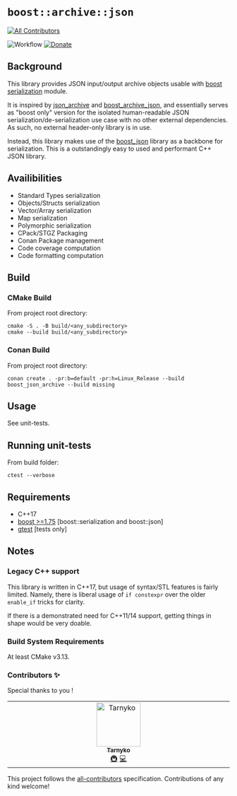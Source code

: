 # `boost::archive::json`
<!-- ALL-CONTRIBUTORS-BADGE:START - Do not remove or modify this section -->
[![All Contributors](https://img.shields.io/badge/all_contributors-1-orange.svg?style=flat-square)](#contributors-)
<!-- ALL-CONTRIBUTORS-BADGE:END -->

![Workflow](https://github.com/Ceber/boost_json_archive/actions/workflows/cmake-single-platform.yml/badge.svg)
[![Donate](https://img.shields.io/badge/Donate-PayPal-green.svg)](https://paypal.me/ceber68)

## Background

This library provides JSON input/output archive objects usable with [boost serialization](https://www.boost.org/doc/libs/1_75_0/libs/serialization/doc/serialization.html) module.

It is inspired by [json_archive](https://github.com/Greedysky/json_archive) and [boost_archive_json](https://github.com/briancairl/boost_archive_json), and essentially serves as "boost only" version for the isolated human-readable JSON serialization/de-serialization use case with no other external dependencies. As such, no external header-only library is in use.

Instead, this library makes use of the [boost_json](https://www.boost.org/doc/libs/1_75_0/libs/json/doc/html/index.html) library as a backbone for serialization. This is a outstandingly easy to used and performant C++ JSON library.

## Availibilities
- Standard Types serialization
- Objects/Structs serialization
- Vector/Array serialization 
- Map serialization
- Polymorphic serialization
- CPack/STGZ Packaging
- Conan Package management
- Code coverage computation
- Code formatting computation

## Build


### CMake Build
From project root directory:
```
cmake -S . -B build/<any_subdirectory>
cmake --build build/<any_subdirectory>
```

### Conan Build
From project root directory:
```
conan create . -pr:b=default -pr:h=Linux_Release --build boost_json_archive --build missing
```


## Usage
See unit-tests.

## Running unit-tests

From build folder:
```
ctest --verbose

```


## Requirements
- C++17
- [boost >=1.75](https://www.boost.org/) [boost::serialization and boost::json]
- [gtest](https://github.com/google/googletest) [tests only]


## Notes

### Legacy C++ support

This library is written in C++17, but usage of syntax/STL features is fairly limited. Namely,
there is liberal usage of `if constexpr` over the older `enable_if` tricks for clarity.

If there is a demonstrated need for C++11/14 support, getting things in shape would be very doable.


### Build System Requirements

At least CMake v3.13.

### Contributors ✨
Special thanks to you !
<!-- ALL-CONTRIBUTORS-LIST:START - Do not remove or modify this section -->
<!-- prettier-ignore-start -->
<!-- markdownlint-disable -->
<table>
  <tbody>
    <tr>
      <td align="center" valign="top" width="14.28%"><a href="http://www.tarnyko.net"><img src="https://avatars.githubusercontent.com/u/3727259?v=4?s=100" width="100px;" alt="Tarnyko"/><br /><sub><b>Tarnyko</b></sub></a><br /><a href="#infra-Tarnyko" title="Infrastructure (Hosting, Build-Tools, etc)">🚇</a> <a href="https://github.com/Ceber/boost_json_archive/commits?author=Tarnyko" title="Code">💻</a></td>
    </tr>
  </tbody>
</table>

<!-- markdownlint-restore -->
<!-- prettier-ignore-end -->

<!-- ALL-CONTRIBUTORS-LIST:END -->

This project follows the [all-contributors](https://github.com/all-contributors/all-contributors) specification. Contributions of any kind welcome!
